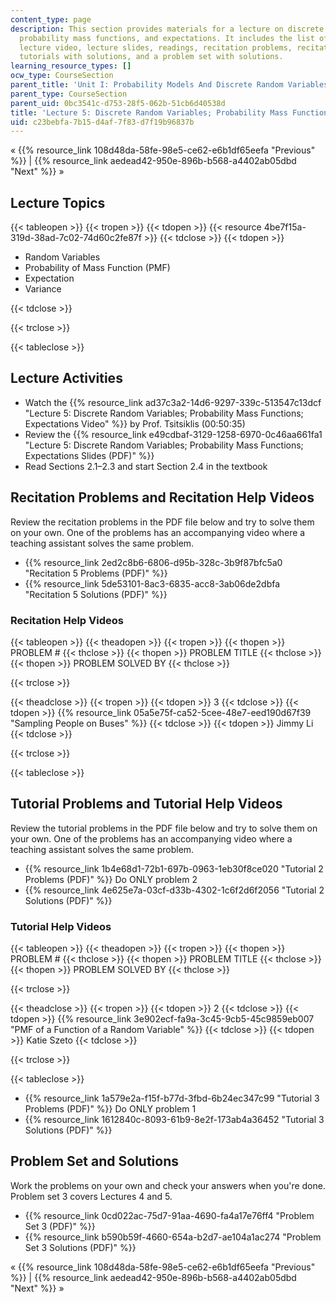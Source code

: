 ```yaml
---
content_type: page
description: This section provides materials for a lecture on discrete random variables,
  probability mass functions, and expectations. It includes the list of lecture topics,
  lecture video, lecture slides, readings, recitation problems, recitation help videos,
  tutorials with solutions, and a problem set with solutions.
learning_resource_types: []
ocw_type: CourseSection
parent_title: 'Unit I: Probability Models And Discrete Random Variables '
parent_type: CourseSection
parent_uid: 0bc3541c-d753-28f5-062b-51cb6d40538d
title: 'Lecture 5: Discrete Random Variables; Probability Mass Functions; Expectations'
uid: c23bebfa-7b15-d4af-7f83-d7f19b96837b
---
```


« {{% resource_link 108d48da-58fe-98e5-ce62-e6b1df65eefa "Previous" %}} | {{% resource_link aedead42-950e-896b-b568-a4402ab05dbd "Next" %}} »

Lecture Topics
--------------

{{< tableopen >}}
{{< tropen >}}
{{< tdopen >}}
{{< resource 4be7f15a-319d-38ad-7c02-74d60c2fe87f >}}
{{< tdclose >}}
{{< tdopen >}}


*   Random Variables
*   Probability of Mass Function (PMF)
*   Expectation
*   Variance


{{< tdclose >}}

{{< trclose >}}

{{< tableclose >}}

Lecture Activities
------------------

*   Watch the {{% resource_link ad37c3a2-14d6-9297-339c-513547c13dcf "Lecture 5: Discrete Random Variables; Probability Mass Functions; Expectations Video" %}} by Prof. Tsitsiklis (00:50:35)
*   Review the {{% resource_link e49cdbaf-3129-1258-6970-0c46aa661fa1 "Lecture 5: Discrete Random Variables; Probability Mass Functions; Expectations Slides (PDF)" %}}
*   Read Sections 2.1–2.3 and start Section 2.4 in the textbook

Recitation Problems and Recitation Help Videos
----------------------------------------------

Review the recitation problems in the PDF file below and try to solve them on your own. One of the problems has an accompanying video where a teaching assistant solves the same problem.

*   {{% resource_link 2ed2c8b6-6806-d95b-328c-3b9f87bfc5a0 "Recitation 5 Problems (PDF)" %}}
*   {{% resource_link 5de53101-8ac3-6835-acc8-3ab06de2dbfa "Recitation 5 Solutions (PDF)" %}}

### Recitation Help Videos

{{< tableopen >}}
{{< theadopen >}}
{{< tropen >}}
{{< thopen >}}
PROBLEM #
{{< thclose >}}
{{< thopen >}}
PROBLEM TITLE
{{< thclose >}}
{{< thopen >}}
PROBLEM SOLVED BY
{{< thclose >}}

{{< trclose >}}

{{< theadclose >}}
{{< tropen >}}
{{< tdopen >}}
3
{{< tdclose >}}
{{< tdopen >}}
{{% resource_link 05a5e75f-ca52-5cee-48e7-eed190d67f39 "Sampling People on Buses" %}}
{{< tdclose >}}
{{< tdopen >}}
Jimmy Li
{{< tdclose >}}

{{< trclose >}}

{{< tableclose >}}

Tutorial Problems and Tutorial Help Videos
------------------------------------------

Review the tutorial problems in the PDF file below and try to solve them on your own. One of the problems has an accompanying video where a teaching assistant solves the same problem.

*   {{% resource_link 1b4e68d1-72b1-697b-0963-1eb30f8ce020 "Tutorial 2 Problems (PDF)" %}} Do ONLY problem 2
*   {{% resource_link 4e625e7a-03cf-d33b-4302-1c6f2d6f2056 "Tutorial 2 Solutions (PDF)" %}}

### Tutorial Help Videos

{{< tableopen >}}
{{< theadopen >}}
{{< tropen >}}
{{< thopen >}}
PROBLEM #
{{< thclose >}}
{{< thopen >}}
PROBLEM TITLE
{{< thclose >}}
{{< thopen >}}
PROBLEM SOLVED BY
{{< thclose >}}

{{< trclose >}}

{{< theadclose >}}
{{< tropen >}}
{{< tdopen >}}
2
{{< tdclose >}}
{{< tdopen >}}
{{% resource_link 3e902ecf-fa9a-3c45-9cb5-45c9859eb007 "PMF of a Function of a Random Variable" %}}
{{< tdclose >}}
{{< tdopen >}}
Katie Szeto
{{< tdclose >}}

{{< trclose >}}

{{< tableclose >}}

*   {{% resource_link 1a579e2a-f15f-b77d-3fbd-6b24ec347c99 "Tutorial 3 Problems (PDF)" %}} Do ONLY problem 1
*   {{% resource_link 1612840c-8093-61b9-8e2f-173ab4a36452 "Tutorial 3 Solutions (PDF)" %}}

Problem Set and Solutions
-------------------------

Work the problems on your own and check your answers when you're done. Problem set 3 covers Lectures 4 and 5.

*   {{% resource_link 0cd022ac-75d7-91aa-4690-fa4a17e76ff4 "Problem Set 3 (PDF)" %}}
*   {{% resource_link b590b59f-4660-654a-b2d7-ae104a1ac274 "Problem Set 3 Solutions (PDF)" %}}

« {{% resource_link 108d48da-58fe-98e5-ce62-e6b1df65eefa "Previous" %}} | {{% resource_link aedead42-950e-896b-b568-a4402ab05dbd "Next" %}} »
